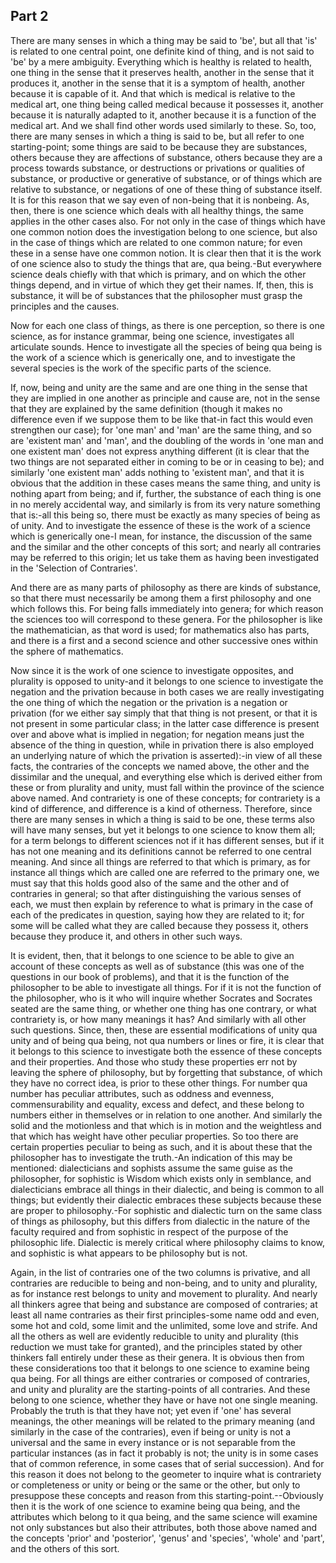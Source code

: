 ## Part 2

There are many senses in which a thing may be said to 'be', but all that 'is' is related to one central point, one definite kind of thing, and is not said to 'be' by a mere ambiguity.
Everything which is healthy is related to health, one thing in the sense that it preserves health, another in the sense that it produces it, another in the sense that it is a symptom of health, another because it is capable of it.
And that which is medical is relative to the medical art, one thing being called medical because it possesses it, another because it is naturally adapted to it, another because it is a function of the medical art.
And we shall find other words used similarly to these.
So, too, there are many senses in which a thing is said to be, but all refer to one starting-point; some things are said to be because they are substances, others because they are affections of substance, others because they are a process towards substance, or destructions or privations or qualities of substance, or productive or generative of substance, or of things which are relative to substance, or negations of one of these thing of substance itself.
It is for this reason that we say even of non-being that it is nonbeing.
As, then, there is one science which deals with all healthy things, the same applies in the other cases also.
For not only in the case of things which have one common notion does the investigation belong to one science, but also in the case of things which are related to one common nature; for even these in a sense have one common notion.
It is clear then that it is the work of one science also to study the things that are, qua being.-But everywhere science deals chiefly with that which is primary, and on which the other things depend, and in virtue of which they get their names.
If, then, this is substance, it will be of substances that the philosopher must grasp the principles and the causes.

Now for each one class of things, as there is one perception, so there is one science, as for instance grammar, being one science, investigates all articulate sounds.
Hence to investigate all the species of being qua being is the work of a science which is generically one, and to investigate the several species is the work of the specific parts of the science.

If, now, being and unity are the same and are one thing in the sense that they are implied in one another as principle and cause are, not in the sense that they are explained by the same definition (though it makes no difference even if we suppose them to be like that-in fact this would even strengthen our case); for 'one man' and 'man' are the same thing, and so are 'existent man' and 'man', and the doubling of the words in 'one man and one existent man' does not express anything different (it is clear that the two things are not separated either in coming to be or in ceasing to be); and similarly 'one existent man' adds nothing to 'existent man', and that it is obvious that the addition in these cases means the same thing, and unity is nothing apart from being; and if, further, the substance of each thing is one in no merely accidental way, and similarly is from its very nature something that is:-all this being so, there must be exactly as many species of being as of unity.
And to investigate the essence of these is the work of a science which is generically one-I mean, for instance, the discussion of the same and the similar and the other concepts of this sort; and nearly all contraries may be referred to this origin; let us take them as having been investigated in the 'Selection of Contraries'.

And there are as many parts of philosophy as there are kinds of substance, so that there must necessarily be among them a first philosophy and one which follows this.
For being falls immediately into genera; for which reason the sciences too will correspond to these genera.
For the philosopher is like the mathematician, as that word is used; for mathematics also has parts, and there is a first and a second science and other successive ones within the sphere of mathematics.

Now since it is the work of one science to investigate opposites, and plurality is opposed to unity-and it belongs to one science to investigate the negation and the privation because in both cases we are really investigating the one thing of which the negation or the privation is a negation or privation (for we either say simply that that thing is not present, or that it is not present in some particular class; in the latter case difference is present over and above what is implied in negation; for negation means just the absence of the thing in question, while in privation there is also employed an underlying nature of which the privation is asserted):-in view of all these facts, the contraries of the concepts we named above, the other and the dissimilar and the unequal, and everything else which is derived either from these or from plurality and unity, must fall within the province of the science above named.
And contrariety is one of these concepts; for contrariety is a kind of difference, and difference is a kind of otherness.
Therefore, since there are many senses in which a thing is said to be one, these terms also will have many senses, but yet it belongs to one science to know them all; for a term belongs to different sciences not if it has different senses, but if it has not one meaning and its definitions cannot be referred to one central meaning.
And since all things are referred to that which is primary, as for instance all things which are called one are referred to the primary one, we must say that this holds good also of the same and the other and of contraries in general; so that after distinguishing the various senses of each, we must then explain by reference to what is primary in the case of each of the predicates in question, saying how they are related to it; for some will be called what they are called because they possess it, others because they produce it, and others in other such ways.

It is evident, then, that it belongs to one science to be able to give an account of these concepts as well as of substance (this was one of the questions in our book of problems), and that it is the function of the philosopher to be able to investigate all things.
For if it is not the function of the philosopher, who is it who will inquire whether Socrates and Socrates seated are the same thing, or whether one thing has one contrary, or what contrariety is, or how many meanings it has?
And similarly with all other such questions.
Since, then, these are essential modifications of unity qua unity and of being qua being, not qua numbers or lines or fire, it is clear that it belongs to this science to investigate both the essence of these concepts and their properties.
And those who study these properties err not by leaving the sphere of philosophy, but by forgetting that substance, of which they have no correct idea, is prior to these other things.
For number qua number has peculiar attributes, such as oddness and evenness, commensurability and equality, excess and defect, and these belong to numbers either in themselves or in relation to one another.
And similarly the solid and the motionless and that which is in motion and the weightless and that which has weight have other peculiar properties.
So too there are certain properties peculiar to being as such, and it is about these that the philosopher has to investigate the truth.-An indication of this may be mentioned: dialecticians and sophists assume the same guise as the philosopher, for sophistic is Wisdom which exists only in semblance, and dialecticians embrace all things in their dialectic, and being is common to all things; but evidently their dialectic embraces these subjects because these are proper to philosophy.-For sophistic and dialectic turn on the same class of things as philosophy, but this differs from dialectic in the nature of the faculty required and from sophistic in respect of the purpose of the philosophic life.
Dialectic is merely critical where philosophy claims to know, and sophistic is what appears to be philosophy but is not.

Again, in the list of contraries one of the two columns is privative, and all contraries are reducible to being and non-being, and to unity and plurality, as for instance rest belongs to unity and movement to plurality.
And nearly all thinkers agree that being and substance are composed of contraries; at least all name contraries as their first principles-some name odd and even, some hot and cold, some limit and the unlimited, some love and strife.
And all the others as well are evidently reducible to unity and plurality (this reduction we must take for granted), and the principles stated by other thinkers fall entirely under these as their genera.
It is obvious then from these considerations too that it belongs to one science to examine being qua being.
For all things are either contraries or composed of contraries, and unity and plurality are the starting-points of all contraries.
And these belong to one science, whether they have or have not one single meaning.
Probably the truth is that they have not; yet even if 'one' has several meanings, the other meanings will be related to the primary meaning (and similarly in the case of the contraries), even if being or unity is not a universal and the same in every instance or is not separable from the particular instances (as in fact it probably is not; the unity is in some cases that of common reference, in some cases that of serial succession).
And for this reason it does not belong to the geometer to inquire what is contrariety or completeness or unity or being or the same or the other, but only to presuppose these concepts and reason from this starting-point.--Obviously then it is the work of one science to examine being qua being, and the attributes which belong to it qua being, and the same science will examine not only substances but also their attributes, both those above named and the concepts 'prior' and 'posterior', 'genus' and 'species', 'whole' and 'part', and the others of this sort.

